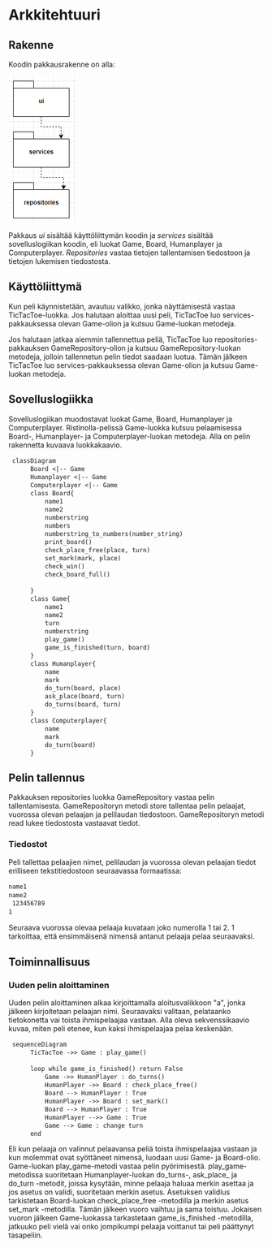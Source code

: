 # Arkkitehtuuri

## Rakenne

Koodin pakkausrakenne on alla: 

![](./kuvat/pakkausrakenne1.PNG)

Pakkaus _ui_ sisältää käyttöliittymän koodin ja _services_ sisältää sovelluslogiikan koodin, eli luokat Game, Board, 
Humanplayer ja Computerplayer. _Repositories_ vastaa tietojen tallentamisen tiedostoon ja tietojen lukemisen tiedostosta.

## Käyttöliittymä

Kun peli käynnistetään, avautuu valikko, jonka näyttämisestä vastaa TicTacToe-luokka. Jos halutaan aloittaa uusi peli,
TicTacToe luo services-pakkauksessa olevan Game-olion ja kutsuu Game-luokan metodeja. 

Jos halutaan jatkaa aiemmin tallennettua peliä, TicTacToe luo repositories-pakkauksen GameRepository-olion ja kutsuu 
GameRepository-luokan metodeja, jolloin tallennetun pelin tiedot saadaan luotua. Tämän jälkeen TicTacToe luo 
services-pakkauksessa olevan Game-olion ja kutsuu Game-luokan metodeja.

## Sovelluslogiikka 

Sovelluslogiikan muodostavat luokat Game, Board, Humanplayer ja Computerplayer. Ristinolla-pelissä Game-luokka 
kutsuu pelaamisessa Board-, Humanplayer- ja Computerplayer-luokan metodeja. Alla on pelin rakennetta kuvaava luokkakaavio.

```mermaid
 classDiagram
      Board <|-- Game
      Humanplayer <|-- Game
      Computerplayer <|-- Game
      class Board{
          name1
          name2
          numberstring
          numbers
          numberstring_to_numbers(number_string)
          print_board()
          check_place_free(place, turn)
          set_mark(mark, place)
          check_win()
          check_board_full()

      }
      class Game{
          name1
          name2
          turn
          numberstring
          play_game()
          game_is_finished(turn, board)
      }
      class Humanplayer{
          name
          mark
          do_turn(board, place)
          ask_place(board, turn)
          do_turns(board, turn)
      }
      class Computerplayer{
          name
          mark
          do_turn(board)
      }
```

## Pelin tallennus

Pakkauksen repositories luokka GameRepository vastaa pelin tallentamisesta. GameRepositoryn metodi store tallentaa pelin
pelaajat, vuorossa olevan pelaajan ja pelilaudan tiedostoon. GameRepositoryn metodi read lukee tiedostosta vastaavat tiedot. 

### Tiedostot

Peli tallettaa pelaajien nimet, pelilaudan ja vuorossa olevan pelaajan tiedot erilliseen
tekstitiedostoon seuraavassa formaatissa:
```bash
name1
name2
 123456789
1
```
Seuraava vuorossa olevaa pelaaja kuvataan joko numerolla 1 tai 2. 1 tarkoittaa, että ensimmäisenä
nimensä antanut pelaaja pelaa seuraavaksi. 

## Toiminnallisuus

### Uuden pelin aloittaminen
Uuden pelin aloittaminen alkaa kirjoittamalla aloitusvalikkoon "a", 
jonka jälkeen kirjoitetaan pelaajan nimi. Seuraavaksi valitaan, pelataanko
tietokonetta vai toista ihmispelaajaa vastaan. 
Alla oleva sekvenssikaavio kuvaa, miten peli etenee, kun kaksi ihmispelaajaa
pelaa keskenään. 

```mermaid
 sequenceDiagram
      TicTacToe ->> Game : play_game()

      loop while game_is_finished() return False
          Game ->> HumanPlayer : do_turns()
          HumanPlayer ->> Board : check_place_free()
          Board --> HumanPlayer : True
          HumanPlayer ->> Board : set_mark()
          Board --> HumanPlayer : True
          HumanPlayer -->> Game : True
          Game --> Game : change turn
      end
```
Eli kun pelaaja on valinnut pelaavansa peliä toista ihmispelaajaa vastaan ja kun molemmat ovat
syöttäneet nimensä, luodaan uusi Game- ja Board-olio. Game-luokan play_game-metodi vastaa pelin
pyörimisestä. play_game-metodissa suoritetaan Humanplayer-luokan do_turns-, ask_place_ ja do_turn 
-metodit, joissa kysytään, minne pelaaja haluaa merkin asettaa ja jos asetus on validi, suoritetaan
merkin asetus. Asetuksen validius tarkistetaan Board-luokan check_place_free -metodilla ja 
merkin asetus set_mark -metodilla. Tämän jälkeen vuoro vaihtuu ja sama toistuu. Jokaisen
vuoron jälkeen Game-luokassa tarkastetaan game_is_finished -metodilla, jatkuuko peli vielä vai
onko jompikumpi pelaaja voittanut tai peli päättynyt tasapeliin. 
 
